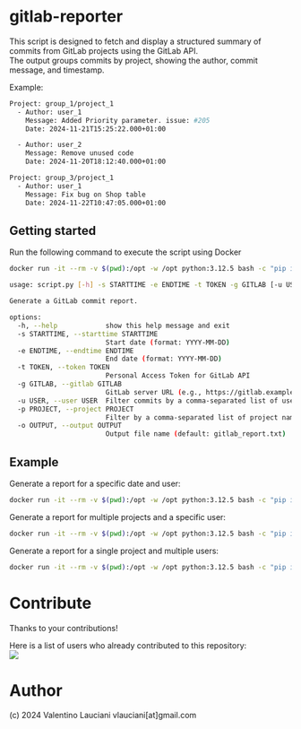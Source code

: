 # gitlab-reporter

This script is designed to fetch and display a structured summary of commits from GitLab projects using the GitLab API. \
The output groups commits by project, showing the author, commit message, and timestamp.

Example:
```sh
Project: group_1/project_1
  - Author: user_1
    Message: Added Priority parameter. issue: #205
    Date: 2024-11-21T15:25:22.000+01:00

  - Author: user_2
    Message: Remove unused code
    Date: 2024-11-20T18:12:40.000+01:00

Project: group_3/project_1
  - Author: user_1
    Message: Fix bug on Shop table
    Date: 2024-11-22T10:47:05.000+01:00
```

## Getting started

Run the following command to execute the script using Docker

```sh
docker run -it --rm -v $(pwd):/opt -w /opt python:3.12.5 bash -c "pip install -r requirements.txt && clear && python script.py --help"

usage: script.py [-h] -s STARTTIME -e ENDTIME -t TOKEN -g GITLAB [-u USER] [-p PROJECT] [-o OUTPUT]

Generate a GitLab commit report.

options:
  -h, --help            show this help message and exit
  -s STARTTIME, --starttime STARTTIME
                        Start date (format: YYYY-MM-DD)
  -e ENDTIME, --endtime ENDTIME
                        End date (format: YYYY-MM-DD)
  -t TOKEN, --token TOKEN
                        Personal Access Token for GitLab API
  -g GITLAB, --gitlab GITLAB
                        GitLab server URL (e.g., https://gitlab.example.com)
  -u USER, --user USER  Filter commits by a comma-separated list of users (author_name or author_email)
  -p PROJECT, --project PROJECT
                        Filter by a comma-separated list of project names
  -o OUTPUT, --output OUTPUT
                        Output file name (default: gitlab_report.txt)
```

## Example

Generate a report for a specific date and user:
```sh
docker run -it --rm -v $(pwd):/opt -w /opt python:3.12.5 bash -c "pip install -r requirements.txt && clear && python script.py -s 2024-11-22 -e 2024-11-22 -t <PERSONAL_ACCESS_TOKEN> -g https://gitlab.com -u mario.rossi@mail.com"
```

Generate a report for multiple projects and a specific user:
```sh
docker run -it --rm -v $(pwd):/opt -w /opt python:3.12.5 bash -c "pip install -r requirements.txt && clear && python script.py -s 2024-11-22 -e 2024-11-22 -t <PERSONAL_ACCESS_TOKEN> -g https://gitlab.com -p proxysql,dante8 -u mario.rossi@mail.com"
```

Generate a report for a single project and multiple users:
```sh
docker run -it --rm -v $(pwd):/opt -w /opt python:3.12.5 bash -c "pip install -r requirements.txt && clear && python script.py -s 2024-11-22 -e 2024-11-22 -t <PERSONAL_ACCESS_TOKEN> -g https://gitlab.com -u mario.rossi@mail.com,antonio.bianchi@mail.com -p bea"
```

# Contribute
Thanks to your contributions!

Here is a list of users who already contributed to this repository: \
<a href="https://github.com/vlauciani/gitlab-reporter/graphs/contributors">
  <img src="https://contrib.rocks/image?repo=vlauciani/gitlab-reporter" />
</a>

# Author
(c) 2024 Valentino Lauciani vlauciani[at]gmail.com

